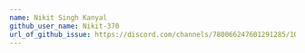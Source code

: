 ```yaml
---
name: Nikit Singh Kanyal
github_user_name: Nikit-370
url_of_github_issue: https://discord.com/channels/780066247601291285/1012760694594211850/1015620552444088380
---
```

